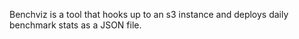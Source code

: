 Benchviz is a tool that hooks up to an s3 instance and deploys daily benchmark stats as a JSON file.